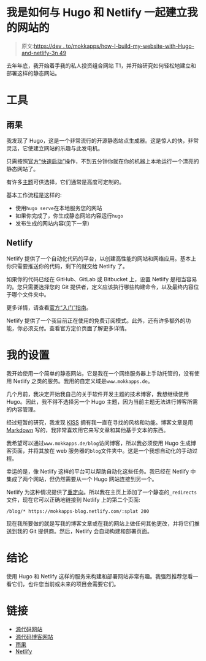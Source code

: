 # 我是如何与 Hugo 和 Netlify 一起建立我的网站的

> 原文:[https://dev . to/mokkapps/how-I-build-my-website-with-Hugo-and-netlify-3n 49](https://dev.to/mokkapps/how-i-built-my-website-with-hugo-and-netlify-3n49)

去年年底，我开始着手我的私人投资组合网站 T1，并开始研究如何轻松地建立和部署这样的静态网站。

# 工具

## 雨果

我发现了 Hugo，这是一个非常流行的开源静态站点生成器。这是惊人的快，非常灵活，它使建立网站的乐趣与此发电机。

只需按照[官方“快速启动”](https://gohugo.io/getting-started/quick-start/)操作，不到五分钟你就在你的机器上本地运行一个漂亮的静态网站了。

有许多[主题](http://themes.gohugo.io/)可供选择，它们通常是高度可定制的。

基本工作流程是这样的:

*   使用`hugo serve`在本地服务您的网站
*   如果你完成了，你生成静态网站内容运行`hugo`
*   发布生成的网站内容(见下一章)

## Netlify

Netlify 提供了一个自动化代码的平台，以创建高性能的网站和网络应用。基本上你只需要推送你的代码，剩下的就交给 Netlify 了。

如果你的代码已经在 GitHub、GitLab 或 Bitbucket 上，设置 Netlify 是相当容易的。您只需要选择您的 Git 提供者，定义应该执行哪些构建命令，以及最终内容位于哪个文件夹中。

更多详情，请查看[官方“入门”指南](https://www.netlify.com/docs/#getting-started)。

Netlify 提供了一个我目前正在使用的免费订阅模式。此外，还有许多额外的功能，你必须支付。查看官方定价页面了解更多详情。

# 我的设置

我开始使用一个简单的静态网站，它是我在一个网络服务器上手动托管的，没有使用 Netlify 之类的服务。我用的自定义域是`www.mokkapps.de`。

几个月前，我决定开始我自己的关于软件开发主题的技术博客，我想继续使用 Hugo。因此，我不得不选择另一个 Hugo 主题，因为当前主题无法进行博客所需的内容管理。

经过短暂的研究，我发现 [KISS](https://github.com/ribice/kiss) 拥有我一直在寻找的风格和功能。博客文章是用 [Markdown](https://en.wikipedia.org/wiki/Markdown) 写的，我非常喜欢用它来写文章和其他基于文本的东西。

我希望可以通过`www.mokkapps.de/blog`访问博客，所以我必须使用 Hugo 生成博客页面，并将其放在 web 服务器的`blog`文件夹中。这是一个我想自动化的手动过程。

幸运的是，像 Netlify 这样的平台可以帮助自动化这些任务。我已经在 Netlify 中集成了两个网站，但仍然需要从一个 Hugo 网站连接到另一个。

Netlify 为这种情况提供了[重定向](https://www.netlify.com/docs/redirects/)。所以我在主页上添加了一个静态的`_redirects`文件，现在它可以正确地链接到 Netlify 上的第二个页面:

 `/blog/* https://mokkapps-blog.netlify.com/:splat 200` 

现在我所要做的就是写我的博客文章或在我的网站上做任何其他更改，并将它们推送到我的 Git 提供商。然后，Netlify 会自动构建和部署页面。

# 结论

使用 Hugo 和 Netlify 这样的服务来构建和部署网站非常有趣。我强烈推荐您看一看它们，也许您当前或未来的项目会需要它们。

# 链接

*   [源代码网站](https://github.com/Mokkapps/mokkapps-website)
*   [源代码博客网站](https://github.com/Mokkapps/mokkapps-blog)
*   [雨果](https://gohugo.io/)
*   [Netlify](https://www.netlify.com/)
